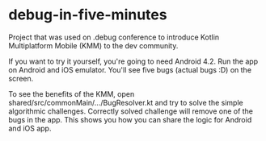 # debug-in-five-minutes

Project that was used on .debug conference to introduce Kotlin Multiplatform Mobile (KMM) to the dev community.

If you want to try it yourself, you're going to need Android 4.2. Run the app on Android and iOS emulator. You'll see five bugs (actual bugs :D) on the screen.

To see the benefits of the KMM, open shared/src/commonMain/.../BugResolver.kt and try to solve the simple algorithmic challenges. Correctly solved challenge will remove one of the bugs in the app. This shows you how you can share the logic for Android and iOS app.
